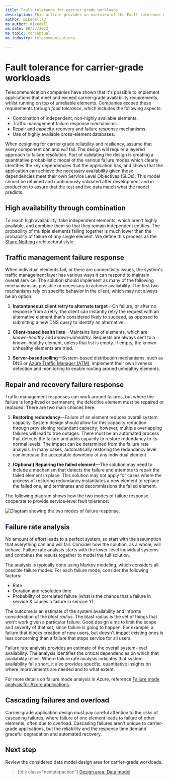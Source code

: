 ```yaml
---
title: Fault tolerance for carrier-grade workloads
description: This article provides an overview of the Fault tolerance design area for carrier-grade workloads.
author: mikedell73
ms.author: mikedell
ms.date: 08/23/2022
ms.topic: conceptual
ms.industry: telecommunications

---
```


# Fault tolerance for carrier-grade workloads

Telecommunication companies have shown that it's possible to implement applications that meet and exceed carrier-grade availability requirements, whilst running on top of unreliable elements. Companies exceed these requirements through *fault tolerance*, which includes the following aspects:

- Combination of independent, non-highly available elements.
- Traffic management failure response mechanisms.
- Repair and capacity-recovery and failure response mechanisms.
- Use of highly available cross-element databases.

When designing for carrier grade reliability and resiliency, assume that every component can and *will* fail. The design will require a layered approach to failure resolution.  Part of validating the design is creating a quantitative probabilistic model of the various failure modes which clearly identifies the key dependencies that the application has, and shows that the application can achieve the necessary availability given those dependencies meet their own Service Level Objectives (SLOs). This model should be retained and continuously validated after development and in production to assure that  the test and live data match what the model predicts.

## High availability through combination

To reach high availability, take independent elements, which aren't highly available, and combine them so that they remain independent entities. The probability of multiple elements failing together is much lower than the probability of failure of any single element. We define this process as the [Share Nothing]() architectural style.

## Traffic management failure response

When individual elements fail, or there are connectivity issues, the system's traffic management layer has various ways it can respond to maintain overall service. The solution should implement as many of the following mechanisms as possible or necessary to achieve availability. The first two mechanisms rely on specific behavior in the client, which may not always be an option:

1. **Instantaneous client retry to alternate target**&mdash;On failure, or after no response from a retry, the client can instantly retry the request with an alternative element that's considered likely to succeed, as opposed to submitting a new DNS query to identify an alternative.

1. **Client-based health lists**&mdash;Maintains lists of elements, which are *known-healthy* and *known-unhealthy*. Requests are always sent to a known-healthy element, unless that list is empty. If empty, the known-unhealthy elements are tried.

1. **Server-based polling**&mdash;System-based distribution mechanisms, such as DNS or [Azure Traffic Manager (ATM)](/azure/traffic-manager/), implement their own liveness detection and monitoring to enable routing around unhealthy elements.

## Repair and recovery failure response

Traffic management responses can work around failures, but where the failure is long-lived or permanent, the defective element must be repaired or replaced. There are two main choices here:

1. **Restoring redundancy**&mdash;Failure of an element reduces overall system capacity. System design should allow for this capacity reduction through provisioning redundant capacity; however, multiple overlapping failures will lead to true outages. There must be an automated process that detects the failure and adds capacity to restore redundancy to its normal levels. The impact can be determined from the failure rate analysis. In many cases, automatically restoring the redundancy level can increase the acceptable downtime of any individual element.

1. **(Optional) Repairing the failed element**&mdash;The solution may need to include a mechanism that detects the failure and attempts to repair the failed element in place. This solution may not apply for cases where the process of restoring redundancy instantiates a new element to replace the failed one, and terminates and decommissions the failed element.

The following diagram shows how the two modes of failure response cooperate to provide service-level fault tolerance:

![Diagram showing the two modes of failure response.](./images/repair-recovery-failure-response.png "Repair and recovery failure response")

## Failure rate analysis

No amount of effort leads to a perfect system, so start with the assumption that everything can and will fail. Consider how the solution, as a whole, will behave. Failure rate analysis starts with the lower-level individual systems and combines the results together to model the full solution.

The analysis is typically done using Markov modeling, which considers all possible failure modes. For each failure mode, consider the following factors:

- Rate
- Duration and resolution time
- Probability of correlated failure (what is the chance that a failure in service X causes a failure in service Y)

The outcome is an estimate of the system availability and informs consideration of the *blast radius*. The blast radius is the set of things that won't work given a particular failure. Good design aims to limit the scope and severity of that set, since failure is going to happen. For example, a failure that blocks creation of new users, but doesn't impact existing ones is less concerning than a failure that stops service for all users.

Failure rate analysis provides an estimate of the overall system-level availability. The analysis identifies the critical dependencies on which that availability relies. Where failure rate analysis indicates that system availability falls short, it also provides specific, quantitative insights on where improvements are needed and to what extent.

For more details on failure mode analysis in Azure, reference [Failure mode analysis for Azure applications](/azure/architecture/resiliency/failure-mode-analysis).

## Cascading failures and overload

Carrier-grade application design must pay careful attention to the risks of cascading failures, where failure of one element leads to failure of other elements, often due to overload. Cascading failures aren't unique to carrier-grade applications, but the reliability and the response time demand graceful degradation and automated recovery.

## Next step

Review the considered data model design area for carrier-grade workloads.

> [!div class="nextstepaction"]
> [Design area: Data model](./carrier-grade-design-area-data-model.md)

